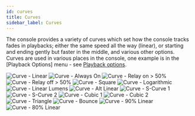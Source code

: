 ```yaml
---
id: curves 
title: Curves
sidebar_label: Curves
---
```


The console provides a variety of curves which set how the console
tracks fades in playbacks; either the same speed all the way (linear),
or starting and ending gently but faster in the middle, and various
other options. Curves are used in various places in the console, one
example is in the \[Playback Options\] menu - see [Playback
options](../cues/playback-options.md).

![Curve - Linear](/docs/images/image337.png)
![Curve - Always On](/docs/images/image338.png)
![Curve - Relay on > 50%](/docs/images/image339.png)
![Curve - Relay off > 50%](/docs/images/image340.png)
![Curve - Square](/docs/images/image341.png)
![Curve - Logarithmic](/docs/images/image342.png)
![Curve - Linear Lumens](/docs/images/image343.png)
![Curve - Alt Linear](/docs/images/image344.png)
![Curve - S-Curve 1](/docs/images/image345.png)
![Curve - S-Curve 2](/docs/images/image346.png)
![Curve - Cubic 1](/docs/images/image347.png)
![Curve - Cubic 2](/docs/images/image348.png)
![Curve - Triangle](/docs/images/image349.png)
![Curve - Bounce](/docs/images/image350.png)
![Curve - 90% Linear](/docs/images/image351.png)
![Curve - 80% Linear](/docs/images/image352.png)